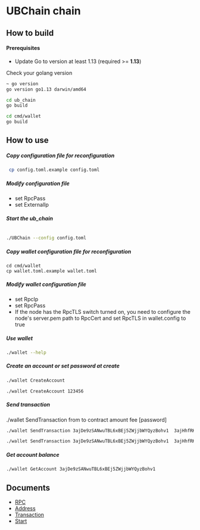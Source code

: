 # UBChain chain

## How to build

####  Prerequisites

- Update Go to version at least 1.13 (required >= **1.13**)

Check your golang version

```bash
~ go version
go version go1.13 darwin/amd64
```

```bash
cd ub_chain
go build

cd cmd/wallet
go build
```

## How to use


##### Copy configuration file for reconfiguration

```bash
 cp config.toml.example config.toml
```

##### Modify configuration file

* set RpcPass
* set ExternalIp


##### Start the ub_chain

```bash

./UBChain --config config.toml
```

##### Copy wallet configuration file for reconfiguration

```
cd cmd/wallet
cp wallet.toml.example wallet.toml
```

##### Modify wallet configuration file

* set RpcIp
* set RpcPass
* If the node has the RpcTLS switch turned on, you need to configure the node's server.pem path to RpcCert and set RpcTLS in wallet.config to true

##### Use wallet

```bash
./wallet --help
```
##### Create an account or set password at create

```bash
./wallet CreateAccount 

./wallet CreateAccount 123456
```
##### Send transaction

./wallet SendTransaction from to contract amount fee [password]

```bash
./wallet SendTransaction 3ajDe9zSANwuTBL6xBEj5ZWjjbWYQyzBohv1  3ajHhfRK5ZDz9TvjrXqhq2deLo8qk37zakxq  UBC 1000 0.0003

./wallet SendTransaction 3ajDe9zSANwuTBL6xBEj5ZWjjbWYQyzBohv1  3ajHhfRK5ZDz9TvjrXqhq2deLo8qk37zakxq  UBC 1000 0.0003 123456
```

##### Get account balance

```bash
./wallet GetAccount 3ajDe9zSANwuTBL6xBEj5ZWjjbWYQyzBohv1
```
  
    
## Documents


- [RPC](https://github.com/UBChainNet/UBChain/tree/master/docs/rpc.md)
- [Address](https://github.com/UBChainNet/UBChain/tree/master/docs/address.md)
- [Transaction](https://github.com/UBChainNet/UBChain/tree/master/docs/transaction.md)
- [Start](https://github.com/UBChainNet/UBChain/tree/master/docs/start.md)
